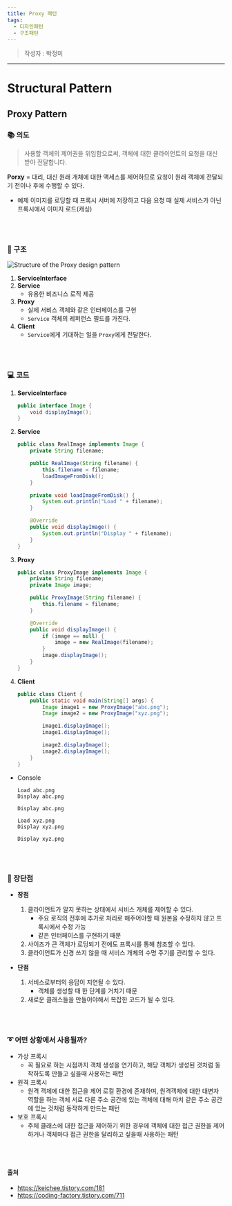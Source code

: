 ```yaml
---
title: Proxy 패턴
tags:
  - 디자인패턴
  - 구조패턴
---
```


> 작성자 : 박정미

<!--more-->

___
# Structural Pattern

## Proxy Pattern

### 📚 의도

> 사용할 객체의 제어권을 위임함으로써, 객체에 대한 클라이언트의 요청을 대신 받아 전달합니다.


**Porxy** = 대리, 대신
원래 개체에 대한 액세스를 제어하므로 요청이 원래 객체에 전달되기 전이나 후에 수행할 수 있다.


- 예제
  이미지를 로딩할 때 프록시 서버에 저장하고 다음 요청 때 실제 서비스가 아닌 프록시에서 이미지 로드(캐싱)

<br/><br/>

### 🧱 구조

![Structure of the Proxy design pattern](https://refactoring.guru/images/patterns/diagrams/proxy/structure.png)

1. **ServiceInterface**
2. **Service**
   - 유용한 비즈니스 로직 제공
3. **Proxy**
   - 실제 서비스 객체와 같은 인터페이스를 구현
   - `Service` 객체의 레퍼런스 필드를 가진다.
4. **Client**
   - `Service`에게 기대하는 일을 `Proxy`에게 전달한다.

<br/><br/>

### 💻 코드
1. **ServiceInterface**
   ```java
   public interface Image {
       void displayImage();
   }
   ```

2. **Service**
   ```java
   public class RealImage implements Image {
       private String filename;
   
       public RealImage(String filename) {
           this.filename = filename;
           loadImageFromDisk();
       }
   
       private void loadImageFromDisk() {
           System.out.println("Load " + filename);
       }
   
       @Override
       public void displayImage() {
           System.out.println("Display " + filename);
       }
   }
   ```

3. **Proxy**
   ```java
   public class ProxyImage implements Image {
       private String filename;
       private Image image;
   
       public ProxyImage(String filename) {
           this.filename = filename;
       }
   
       @Override
       public void displayImage() {
           if (image == null) {
               image = new RealImage(filename);
           }
           image.displayImage();
       }
   }
   ```

4. **Client**
   ```java
   public class Client {
       public static void main(String[] args) {
           Image image1 = new ProxyImage("abc.png");
           Image image2 = new ProxyImage("xyz.png");
   
           image1.displayImage();
           image1.displayImage();
   
           image2.displayImage();
           image2.displayImage();
       }
   }
   ```


- Console
  ```
  Load abc.png
  Display abc.png
  
  Display abc.png
  
  Load xyz.png
  Display xyz.png
  
  Display xyz.png
  ```

<br/><br/>

### 🔮 장단점
- **장점**
  1. 클라이언트가 알지 못하는 상태에서 서비스 개체를 제어할 수 있다.
     - 주요 로직의 전후에 추가로 처리로 해주어야할 때 원본을 수정하지 않고 프록시에서 수정 가능
     - 같은 인터페이스를 구현하기 때문
  2. 사이즈가 큰 객체가 로딩되기 전에도 프록시를 통해 참조할 수 있다.
  3. 클라이언트가 신경 쓰지 않을 때 서비스 개체의 수명 주기를 관리할 수 있다.



- **단점**
  1. 서비스로부터의 응답이 지연될 수 있다.
     - 객체를 생성할 때 한 단계를 거치기 때문
  2. 새로운 클래스들을 만들어야해서 복잡한 코드가 될 수 있다.


<br/><br/>

### ➰ 어떤 상황에서 사용될까?
- 가상 프록시
  - 꼭 필요로 하는 시점까지 객체 생성을 연기하고, 해당 객체가 생성된 것처럼 동작하도록 만들고 싶을때 사용하는 패턴
- 원격 프록시
  - 원격 객체에 대한 접근을 제어 로컬 환경에 존재하며, 원격객체에 대한 대변자 역할을 하는 객체 서로 다른 주소 공간에 있는 객체에 대해 마치 같은 주소 공간에 있는 것처럼 동작하게 만드는 패턴
- 보호 프록시
  - 주체 클래스에 대한 접근을 제어하기 위한 경우에 객체에 대한 접근 권한을 제어하거나 객체마다 접근 권한을 달리하고 싶을때 사용하는 패턴

<br/><br/>

#### 출처
- https://keichee.tistory.com/181
- https://coding-factory.tistory.com/711
